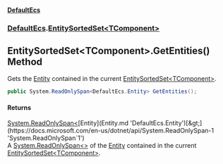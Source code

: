 #### [DefaultEcs](DefaultEcs.md 'DefaultEcs')
### [DefaultEcs](DefaultEcs.md#DefaultEcs 'DefaultEcs').[EntitySortedSet&lt;TComponent&gt;](EntitySortedSet_TComponent_.md 'DefaultEcs.EntitySortedSet&lt;TComponent&gt;')
## EntitySortedSet&lt;TComponent&gt;.GetEntities() Method
Gets the [Entity](Entity.md 'DefaultEcs.Entity') contained in the current [EntitySortedSet&lt;TComponent&gt;](EntitySortedSet_TComponent_.md 'DefaultEcs.EntitySortedSet&lt;TComponent&gt;').  
```csharp
public System.ReadOnlySpan<DefaultEcs.Entity> GetEntities();
```
#### Returns
[System.ReadOnlySpan&lt;](https://docs.microsoft.com/en-us/dotnet/api/System.ReadOnlySpan-1 'System.ReadOnlySpan`1')[Entity](Entity.md 'DefaultEcs.Entity')[&gt;](https://docs.microsoft.com/en-us/dotnet/api/System.ReadOnlySpan-1 'System.ReadOnlySpan`1')  
A [System.ReadOnlySpan&lt;&gt;](https://docs.microsoft.com/en-us/dotnet/api/System.ReadOnlySpan-1 'System.ReadOnlySpan`1') of the [Entity](Entity.md 'DefaultEcs.Entity') contained in the current [EntitySortedSet&lt;TComponent&gt;](EntitySortedSet_TComponent_.md 'DefaultEcs.EntitySortedSet&lt;TComponent&gt;').
